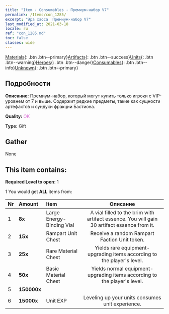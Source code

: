 ```yaml
---
title: "Item - Consumables - Премиум-набор V7"
permalink: /Items/con_1285/
excerpt: "Эра хаоса  Премиум-набор V7"
last_modified_at: 2021-03-18
locale: ru
ref: "con_1285.md"
toc: false
classes: wide
---
```

 [Materials](/ru/Items/){: .btn .btn--primary}[Artifacts](/ru/Items/Artifacts/){: .btn .btn--success}[Units](/ru/Items/Units/){: .btn .btn--warning}[Heroes](/ru/Items/Heroes/){: .btn .btn--danger}[Consumables](/ru/Items/Consumables/){: .btn .btn--info}[Unknown](/ru/Items/Unknown/){: .btn .btn--primary}

## Подробности
 **Описание:** Премиум-набор, который могут купить только игроки с VIP-уровнем от 7 и выше. Содержит редкие предметы, такие как сущности артефактов и сундуки фракции Бастиона.

 **Quality:** <span style="color: #DA70D6">OK</span>

 **Type:** Gift

## Gather

  None

## This item contains:

 **Required Level to open:** 1

 1 You would get **ALL** items  from:

  | Nr | Amount |     Item    | Описание |
  |:---|:-------|:------------|:-----------:|
  | 1 |  **8x** | Large Energy-Binding Vial | A vial filled to the brim with artifact essence. You will gain 30 artifact essence from it.  | 
  | 2 |  **15x** | Rampart Unit Chest | Receive a random Rampart Faction Unit token.  | 
  | 3 |  **25x** | Rare Material Chest | Yields rare equipment-upgrading items according to the player's level.  | 
  | 4 |  **50x** | Basic Material Chest | Yields normal equipment-upgrading items according to the player's level.  | 
  | 5 |  **150000x** | <i class="fas fa-coins"/> |  | 
  | 6 |  **15000x** | Unit EXP | Leveling up your units consumes unit experience.  | 
